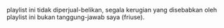 playlist ini tidak diperjual-belikan, segala kerugian yang disebabkan oleh playlist ini bukan tanggung-jawab saya (friuse).
